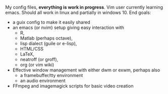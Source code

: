 My config files, **everything is work in progress**.
Vim user currently learning emacs.
Should all work in linux and partially in windows 10.
End goals: 
* a guix config to make it easily shared
* an emacs (or nvim) setup giving easy interaction with
  * R, 
  * Matlab (perhaps octave), 
  * lisp dialect (guile or e-lisp),
  * HTML/CSS
  * LaTeX, 
  * neatroff (or groff), 
  * org (or vim wiki)
* Effective window management with either dwm or exwm, perhaps also
  * a framebuffer/tty environment
  * an audio environment 
* FFmpeg and imagemagick scripts for basic video creation
